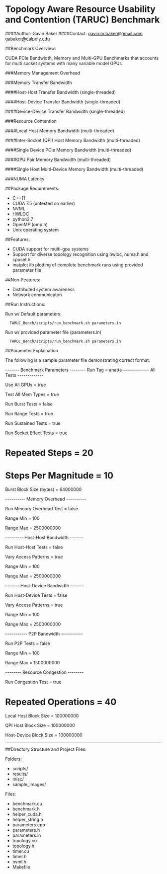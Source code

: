 # Topology Aware Resource Usability and Contention (TARUC) Benchmark

####Author: Gavin Baker
####Contact:
            gavin.m.baker@gmail.com
            gabaker@calpoly.edu

##Benchmark Overview:

CUDA PCIe Bandwidth, Memory and Multi-GPU Benchmarks that accounts for multi socket systems with many variable model GPUs

###Memory Management Overhead

###Memory Transfer Bandwidth

####Host-Host Transfer Bandwidth (single-threaded)

####Host-Device Transfer Bandwidth (single-threaded)

####Device-Device Transfer Bandwidth (single-threaded)

###Resource Contention

####Local Host Memory Bandwidth (multi-threaded)

####Inter-Socket (QPI) Host Memory Bandwidth (multi-threaded)

####Single Device PCIe Memory Bandwidth (multi-threaded)

####GPU Pair Memory Bandwidth (multi-threaded)

####Single Host Multi-Device Memory Bandwidth (multi-threaded)

###NUMA Latency

##Package Requirements:

- C++11
- CUDA 7.5 (untested on earlier)
- NVML
- HWLOC
- python2.7
- OpenMP (omp.h)
- Unix operating system

##Features:
- CUDA support for multi-gpu systems
- Support for diverse topology recognition using hwloc, numa.h and cpuset.h 
- matplot lib plotting of complete benchmark runs using provided parameter file

##Non-Features:
- Distributed system awareness
- Network communicaton

##Run Instructions:

Run w/ Default parameters:

      TARUC_Bench/scripts/run_benchmark.sh parameters.in

Run w/ provided parameter file (parameters.in)

      TARUC_Bench/scripts/run_benchmark.sh parameters.in

##Parameter Explaination

The following is a sample parameter file demonstrating correct format. 

   ------- Benchmark Parameters --------
   Run Tag = anatta
   ------------- All Tests -------------

   Use All GPUs = true

   Test All Mem Types = true

   Run Burst Tests = false

   Run Range Tests = true

   Run Sustained Tests = true

   Run Socket Effect Tests = true

   # Repeated Steps = 20

   # Steps Per Magnitude = 10

   Burst Block Size (bytes) = 64000000

   ---------- Memory Overhead ----------

   Run Memory Overhead Test = false

   Range Min = 100

   Range Max = 2500000000

   --------- Host-Host Bandwidth -------

   Run Host-Host Tests = false

   Vary Access Patterns = true

   Range Min = 100

   Range Max = 2500000000

   ------- Host-Device Bandwidth -------

   Run Host-Device Tests = false

   Vary Access Patterns = true

   Range Min = 100

   Range Max = 2500000000

   ----------- P2P Bandwidth -----------

   Run P2P Tests = false

   Range Min = 100

   Range Max = 1500000000

   -------- Resource Congestion --------

   Run Congestion Test = true

   # Repeated Operations = 40

   Local Host Block Size =  100000000

   QPI Host Block Size =    100000000

   Host-Device Block Size = 100000000

   -------------------------------------


##Directory Structure and Project Files:

Folders:

- scripts/
- results/
- misc/
- sample_images/

Files:

- benchmark.cu
- benchmark.h
- helper_cuda.h
- helper_string.h
- parameters.cpp
- parameters.h
- parameters.in
- topology.cu
- topology.h
- timer.cu
- timer.h
- nvml.h
- Makefile
